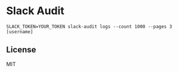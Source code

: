 Slack Audit
===========

    SLACK_TOKEN=YOUR_TOKEN slack-audit logs --count 1000 --pages 3 [username]



## License

MIT
